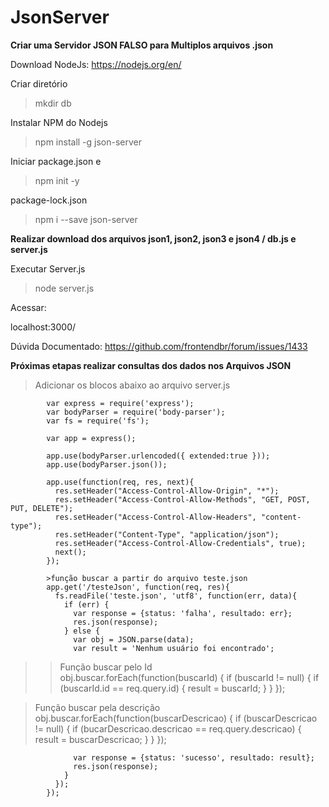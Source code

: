 # JsonServer

**Criar uma Servidor JSON FALSO para Multiplos arquivos .json**


Download NodeJs:
https://nodejs.org/en/



Criar diretório
>mkdir db

Instalar NPM do Nodejs
> npm install -g json-server

Iniciar package.json e 
> npm init -y

package-lock.json
> npm i --save json-server

**Realizar download dos arquivos json1, json2, json3 e json4 / db.js e server.js**

Executar Server.js
> node server.js
   
Acessar:
   
   localhost:3000/

   Dúvida Documentado: https://github.com/frontendbr/forum/issues/1433
   
   
   
**Próximas etapas realizar consultas dos dados nos Arquivos JSON**


>Adicionar os blocos abaixo ao arquivo server.js

            var express = require('express');
            var bodyParser = require('body-parser');
            var fs = require('fs');

            var app = express();

            app.use(bodyParser.urlencoded({ extended:true }));
            app.use(bodyParser.json());

            app.use(function(req, res, next){
              res.setHeader("Access-Control-Allow-Origin", "*");
              res.setHeader("Access-Control-Allow-Methods", "GET, POST, PUT, DELETE");
              res.setHeader("Access-Control-Allow-Headers", "content-type");
              res.setHeader("Content-Type", "application/json");
              res.setHeader("Access-Control-Allow-Credentials", true);
              next();
            });

            >função buscar a partir do arquivo teste.json
            app.get('/testeJson', function(req, res){
              fs.readFile('teste.json', 'utf8', function(err, data){
                if (err) {
                  var response = {status: 'falha', resultado: err};
                  res.json(response);
                } else {
                  var obj = JSON.parse(data);
                  var result = 'Nenhum usuário foi encontrado';
      
>>Função buscar pelo Id      
               obj.buscar.forEach(function(buscarId) {
                       if (buscarId != null) {
                         if (buscarId.id == req.query.id) {
                           result = buscarId;
                         }
                       }
                     });

>Função buscar pela descrição        
                    obj.buscar.forEach(function(buscarDescricao) {
                    if (buscarDescricao != null) {
                      if (bucarDescricao.descricao == req.query.descricao) {
                        result = buscarDescricao;
                      }
                    }
                  });

                  var response = {status: 'sucesso', resultado: result};
                  res.json(response);
                }
              });
            });



